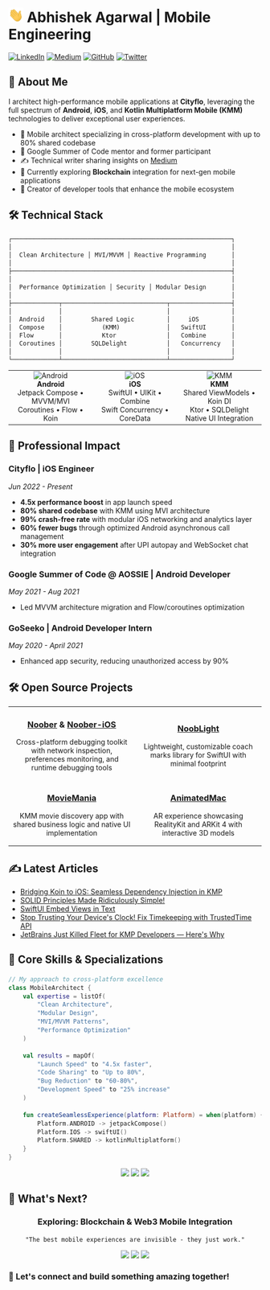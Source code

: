 # <img src="https://raw.githubusercontent.com/ABSphreak/ABSphreak/master/gifs/Hi.gif" width="30px"> Abhishek Agarwal | Mobile Engineering

[![LinkedIn](https://img.shields.io/badge/LinkedIn-0077B5?style=for-the-badge&logo=linkedin&logoColor=white)](https://www.linkedin.com/in/noob-programmer1/)
[![Medium](https://img.shields.io/badge/Medium-12100E?style=for-the-badge&logo=medium&logoColor=white)](https://medium.com/@noob-programmer)
[![GitHub](https://img.shields.io/badge/GitHub-100000?style=for-the-badge&logo=github&logoColor=white)](https://github.com/noob-programmer)
[![Twitter](https://img.shields.io/badge/Twitter-1DA1F2?style=for-the-badge&logo=twitter&logoColor=white)](https://twitter.com/noob-programmer)

## 💫 About Me

I architect high-performance mobile applications at **Cityflo**, leveraging the full spectrum of **Android**, **iOS**, and **Kotlin Multiplatform Mobile (KMM)** technologies to deliver exceptional user experiences.

- 📱 Mobile architect specializing in cross-platform development with up to 80% shared codebase
- 🚀 Google Summer of Code mentor and former participant
- ✍️ Technical writer sharing insights on [Medium](https://medium.com/@noob-programmer)
- 🔭 Currently exploring **Blockchain** integration for next-gen mobile applications
- 🧪 Creator of developer tools that enhance the mobile ecosystem



## 🛠️ Technical Stack

```
┌─────────────────────────────────────────────────────────────┐
│                                                             │
│  Clean Architecture │ MVI/MVVM │ Reactive Programming       │
│                                                             │
├─────────────────────────────────────────────────────────────┤
│                                                             │
│  Performance Optimization │ Security │ Modular Design       │
│                                                             │
├─────────────┬─────────────────────────────┬─────────────────┤
│             │                             │                 │
│  Android    │        Shared Logic         │     iOS         │
│  Compose    │           (KMM)             │   SwiftUI       │
│  Flow       │           Ktor              │   Combine       │
│  Coroutines │        SQLDelight           │   Concurrency   │
│             │                             │                 │
└─────────────┴─────────────────────────────┴─────────────────┘
```

<div align="center">
  <table>
    <tr>
      <td align="center" width="33%">
        <img src="https://img.shields.io/badge/Android-3DDC84?style=for-the-badge&logo=android&logoColor=white" alt="Android" /><br>
        <b>Android</b><br>
        Jetpack Compose • MVVM/MVI<br>
        Coroutines • Flow • Koin
      </td>
      <td align="center" width="33%">
        <img src="https://img.shields.io/badge/iOS-000000?style=for-the-badge&logo=apple&logoColor=white" alt="iOS" /><br>
        <b>iOS</b><br>
        SwiftUI • UIKit • Combine<br>
        Swift Concurrency • CoreData
      </td>
      <td align="center" width="33%">
        <img src="https://img.shields.io/badge/KMM-7F52FF?style=for-the-badge&logo=kotlin&logoColor=white" alt="KMM" /><br>
        <b>KMM</b><br>
        Shared ViewModels • Koin DI<br>
        Ktor • SQLDelight<br>
        Native UI Integration
      </td>
    </tr>
  </table>
</div>

## 💼 Professional Impact

### **Cityflo** | iOS Engineer
*Jun 2022 - Present*

- **4.5x performance boost** in app launch speed
- **80% shared codebase** with KMM using MVI architecture
- **99% crash-free rate** with modular iOS networking and analytics layer
- **60% fewer bugs** through optimized Android asynchronous call management
- **30% more user engagement** after UPI autopay and WebSocket chat integration

### **Google Summer of Code @ AOSSIE** | Android Developer
*May 2021 - Aug 2021*

- Led MVVM architecture migration and Flow/coroutines optimization

### **GoSeeko** | Android Developer Intern
*May 2020 - April 2021*

- Enhanced app security, reducing unauthorized access by 90%

## 🛠️ Open Source Projects

<div align="center">
  <table>
    <tr>
      <td align="center" width="50%">
        <h3><a href="https://github.com/noob-programmer1/Noober-2.0">Noober</a> & <a href="https://github.com/noob-programmer1/Noober-iOS">Noober-iOS</a></h3>
        <p>Cross-platform debugging toolkit with network inspection, preferences monitoring, and runtime debugging tools</p>
      </td>
      <td align="center" width="50%">
        <h3><a href="https://github.com/noob-programmer1/NoobLight">NoobLight</a></h3>
        <p>Lightweight, customizable coach marks library for SwiftUI with minimal footprint</p>
      </td>
    </tr>
    <tr>
      <td align="center" width="50%">
        <h3><a href="https://github.com/noob-programmer1/MovieMania">MovieMania</a></h3>
        <p>KMM movie discovery app with shared business logic and native UI implementation</p>
      </td>
      <td align="center" width="50%">
        <h3><a href="https://github.com/noob-programmer1/AnimatedMac">AnimatedMac</a></h3>
        <p>AR experience showcasing RealityKit and ARKit 4 with interactive 3D models</p>
      </td>
    </tr>
  </table>
</div>

## ✍️ Latest Articles

<!-- BLOG-POST-LIST:START -->
- [Bridging Koin to iOS: Seamless Dependency Injection in KMP](https://medium.com/@noob-programmer/bridging-koin-to-ios-seamless-dependency-injection-in-kmp)
- [SOLID Principles Made Ridiculously Simple!](https://medium.com/@noob-programmer/solid-principles-made-ridiculously-simple)
- [SwiftUI Embed Views in Text](https://medium.com/@noob-programmer/swiftui-embed-views-in-text)
- [Stop Trusting Your Device's Clock! Fix Timekeeping with TrustedTime API](https://medium.com/@noob-programmer/stop-trusting-your-devices-clock-fix-timekeeping-with-trustedtime-api)
- [JetBrains Just Killed Fleet for KMP Developers — Here's Why](https://medium.com/@noob-programmer/jetbrains-just-killed-fleet-for-kmp-developers-heres-why)
<!-- BLOG-POST-LIST:END -->

## 🧠 Core Skills & Specializations

```kotlin
// My approach to cross-platform excellence
class MobileArchitect {
    val expertise = listOf(
        "Clean Architecture", 
        "Modular Design", 
        "MVI/MVVM Patterns",
        "Performance Optimization"
    )
    
    val results = mapOf(
        "Launch Speed" to "4.5x faster",
        "Code Sharing" to "Up to 80%",
        "Bug Reduction" to "60-80%",
        "Development Speed" to "25% increase"
    )
    
    fun createSeamlessExperience(platform: Platform) = when(platform) {
        Platform.ANDROID -> jetpackCompose()
        Platform.IOS -> swiftUI()
        Platform.SHARED -> kotlinMultiplatform()
    }
}
```

<div align="center">
  <img src="https://img.shields.io/badge/Cross_Platform-Kotlin_Multiplatform_Mobile-7F52FF?style=for-the-badge&logo=kotlin&logoColor=white" />
  <img src="https://img.shields.io/badge/UI_Frameworks-SwiftUI_|_Jetpack_Compose-FF6550?style=for-the-badge" />
  <img src="https://img.shields.io/badge/Architecture-Clean_|_MVI_|_MVVM-56BF74?style=for-the-badge" />
</div>

## 🔮 What's Next?

<div align="center">
  <h3>Exploring: Blockchain & Web3 Mobile Integration</h3>
  
  ```
  "The best mobile experiences are invisible - they just work."
  ```

  <div>
    <img src="https://img.shields.io/badge/Always-Learning-E01F27?style=for-the-badge" />
    <img src="https://img.shields.io/badge/Always-Building-2396F3?style=for-the-badge" />
    <img src="https://img.shields.io/badge/Always-Innovating-4CAF50?style=for-the-badge" />
  </div>
</div>

### 💬 Let's connect and build something amazing together!
